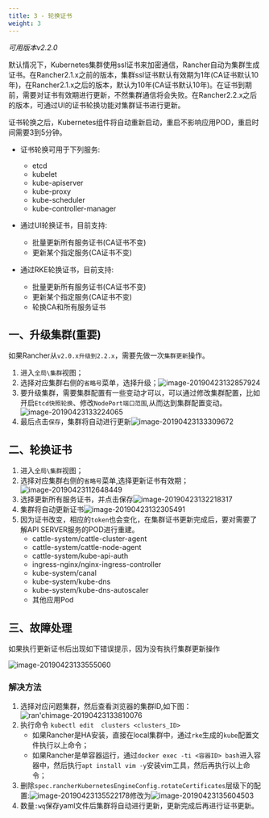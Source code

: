 ```yaml
---
title: 3 - 轮换证书
weight: 3
---
```


*可用版本v2.2.0*

默认情况下，Kubernetes集群使用ssl证书来加密通信，Rancher自动为集群生成证书。在Rancher2.1.x之前的版本，集群ssl证书默认有效期为1年(CA证书默认10年)，在Rancher2.1.x之后的版本，默认为10年(CA证书默认10年)。在证书到期前，需要对证书有效期进行更新，不然集群通信将会失败。在Rancher2.2.x之后的版本，可通过UI的证书轮换功能对集群证书进行更新。

证书轮换之后，Kubernetes组件将自动重新启动，重启不影响应用POD，重启时间需要3到5分钟。

- 证书轮换可用于下列服务:

    - etcd
    - kubelet
    - kube-apiserver
    - kube-proxy
    - kube-scheduler
    - kube-controller-manager

- 通过UI轮换证书，目前支持:

    - 批量更新所有服务证书(CA证书不变)
    - 更新某个指定服务(CA证书不变)

- 通过RKE轮换证书，目前支持:

    - 批量更新所有服务证书(CA证书不变)
    - 更新某个指定服务(CA证书不变)
    - 轮换CA和所有服务证书

## 一、升级集群(重要)

如果Rancher从`v2.0.x升级到2.2.x`，需要先做一次`集群更新`操作。

1. 进入`全局\集群`视图；
1. 选择对应集群右侧的`省略号`菜单，选择升级；![image-20190423132857924](assets/image-20190423132857924.png)
1. 要升级集群，需要集群配置有一些变动才可以，可以通过修改集群配置，比如开启`Etcd快照轮换`、修改`NodePort端口范围`,从而达到集群配置变动。![image-20190423133224065](assets/image-20190423133224065.png)
1. 最后点击`保存`，集群将自动进行更新![image-20190423133309672](assets/image-20190423133309672.png)

## 二、轮换证书

1. 进入`全局\集群`视图；
1. 选择对应集群右侧的`省略号`菜单,选择更新证书有效期；![image-20190423112648449](assets/image-20190423112648449.png)
1. 选择更新所有服务证书，并点击保存![image-20190423132218317](assets/image-20190423132218317.png)
1. 集群将自动更新证书![image-20190423132305491](assets/image-20190423132305491.png)
1. 因为证书改变，相应的`token`也会变化，在集群证书更新完成后，要对需要了解API SERVER服务的POD进行重建。
    - cattle-system/cattle-cluster-agent
    - cattle-system/cattle-node-agent
    - cattle-system/kube-api-auth
    - ingress-nginx/nginx-ingress-controller
    - kube-system/canal
    - kube-system/kube-dns
    - kube-system/kube-dns-autoscaler
    - 其他应用Pod

## 三、故障处理

如果执行更新证书后出现如下错误提示，因为没有执行集群更新操作

![image-20190423133555060](assets/image-20190423133555060.png)

### 解决方法

1. 选择对应问题集群，然后查看浏览器的集群ID,如下图：![ran'chimage-20190423133810076](assets/image-20190423133810076.png)
1. 执行命令 `kubectl edit  clusters <clusters_ID>`
    - 如果Rancher是HA安装，直接在local集群中，通过`rke`生成的`kube`配置文件执行以上命令；
    - 如果Rancher是单容器运行，通过`docker exec -ti <容器ID> bash`进入容器中，然后执行`apt install vim -y`安装vim工具，然后再执行以上命令；
1. 删除`spec.rancherKubernetesEngineConfig.rotateCertificates`层级下的配置:![image-20190423135522178](assets/image-20190423135522178.png)修改为![image-20190423135604503](assets/image-20190423135604503.png)
1. 数量`:wq`保存yaml文件后集群将自动进行更新，更新完成后再进行证书更新。